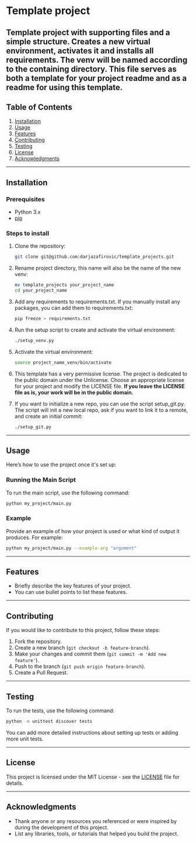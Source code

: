 # Template project

Template project with supporting files and a simple structure.
Creates a new virtual environment, activates it and installs all requirements. The venv will be named according to the containing directory.
This file serves as both a template for your project readme and as a readme for using this template.
---

## Table of Contents

1. [Installation](#installation)
2. [Usage](#usage)
3. [Features](#features)
4. [Contributing](#contributing)
5. [Testing](#testing)
6. [License](#license)
7. [Acknowledgments](#acknowledgments)

---

## Installation

### Prerequisites

- Python 3.x
- [pip](https://pip.pypa.io/en/stable/)

### Steps to install

1. Clone the repository:

   ```bash
   git clone git@github.com:darjazafirovic/template_projects.git
   ```

2. Rename project directory, this name will also be the name of the new venv:
   ```bash
   mv template_projects your_project_name
   cd your_project_name
   ```

3. Add any requirements to requirements.txt. If you manually install any packages, you can add them to requirements.txt:
   ```bash
   pip freeze > requirements.txt
   ```

4. Run the setup script to create and activate the virtual environment:

   ```bash
   ./setup_venv.py
   ```

5. Activate the virtual environment:

   ```bash
   source project_name_venv/bin/activate
   ```
   
6. This template has a very permissive license. The project is dedicated to the public domain under the Unlicense. Choose an appropriate license for your project and modify the LICENSE file. **If you leave the LICENSE file as is, your work will be in the public domain.**


7. If you want to initialize a new repo, you can use the script setup_git.py. The script will init a new local repo, ask if you want to link it to a remote, and create an initial commit:
   ```bash
   ./setup_git.py
   ```
---

## Usage

Here’s how to use the project once it's set up:

### Running the Main Script

To run the main script, use the following command:

```bash
python my_project/main.py
```

### Example

Provide an example of how your project is used or what kind of output it produces. For example:

```bash
python my_project/main.py --example-arg "argument"
```

---

## Features

- Briefly describe the key features of your project.
- You can use bullet points to list these features.

---

## Contributing

If you would like to contribute to this project, follow these steps:

1. Fork the repository.
2. Create a new branch (`git checkout -b feature-branch`).
3. Make your changes and commit them (`git commit -m 'Add new feature'`).
4. Push to the branch (`git push origin feature-branch`).
5. Create a Pull Request.

---

## Testing

To run the tests, use the following command:

```bash
python -m unittest discover tests
```

You can add more detailed instructions about setting up tests or adding more unit tests.

---

## License

This project is licensed under the MIT License - see the [LICENSE](LICENSE) file for details.

---

## Acknowledgments

- Thank anyone or any resources you referenced or were inspired by during the development of this project.
- List any libraries, tools, or tutorials that helped you build the project.